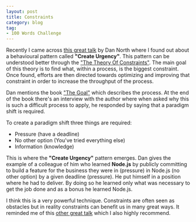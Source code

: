 ```yaml
---
layout: post
title: Constraints
category: blog
tag:
- 100 Words Challenge
---
```

Recently I came across [this great talk](https://vimeo.com/43659070) by Dan North where I found out about a behavioural pattern called __"Create Urgency"__. This pattern can be understood better through the ["The Theory Of Constraints"](http://c2.com/cgi/wiki?TheoryOfConstraints). The main goal of this theory is to find what, within a process, is the biggest constraint. Once found, efforts are then directed towards optimizing and improving that constraint in order to increase the throughput of the process.

Dan mentions the book ["The Goal"](http://www.amazon.co.uk/gp/product/0566086654?psc=1&redirect=true&ref_=ox_sc_sfl_title_11&smid=A3P5ROKL5A1OLE) which describes the process. At the end of the book there's an interview with the author where when asked why this is such a difficult process to apply, he responded by saying that a paradigm shift is required.

To create a paradigm shift three things are required:

- Pressure (have a deadline)
- No other option (You've tried everything else)
- Information (knowledge)

This is where the __"Create Urgency"__ pattern emerges. Dan gives the example of a colleague of him who learned __Node.js__ by publicly committing to build a feature for the business they were in (pressure) in Node.js (no other option) by a given deadline (pressure). He put himself in a position where he had to deliver. By doing so he learned only what was necessary to get the job done and as a bonus he learned Node.js.

I think this is a very powerful technique. Constraints are often seen as obstacles but in reality constraints can benefit us in many great ways. It reminded me of this [other great talk](http://www.ted.com/talks/phil_hansen_embrace_the_shake) which I also highly recommend.
